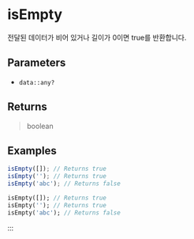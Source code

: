 # isEmpty <Lang dart js />

전달된 데이터가 비어 있거나 길이가 0이면 true를 반환합니다.

## Parameters

- `data::any?`

## Returns

> boolean

## Examples

```javascript [JavaScript]
isEmpty([]); // Returns true
isEmpty(''); // Returns true
isEmpty('abc'); // Returns false
```

```dart [Dart]
isEmpty([]); // Returns true
isEmpty(''); // Returns true
isEmpty('abc'); // Returns false
```

:::
